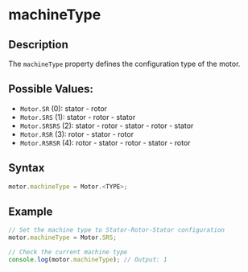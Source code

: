 # machineType

## Description

The `machineType` property defines the configuration type of the motor.

## Possible Values:
- `Motor.SR` (0): stator - rotor
- `Motor.SRS` (1): stator - rotor - stator
- `Motor.SRSRS` (2): stator - rotor - stator - rotor - stator
- `Motor.RSR` (3): rotor - stator - rotor
- `Motor.RSRSR` (4): rotor - stator - rotor - stator - rotor

## Syntax
``` javascript
motor.machineType = Motor.<TYPE>;
```
## Example
``` javascript linenums="1"
// Set the machine type to Stator-Rotor-Stator configuration
motor.machineType = Motor.SRS;

// Check the current machine type
console.log(motor.machineType); // Output: 1
```
